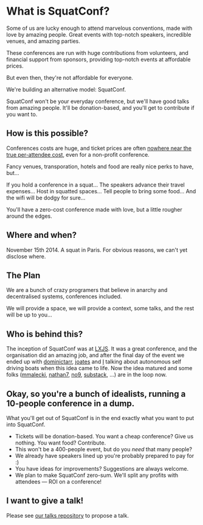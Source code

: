 # What is SquatConf?

Some of us are lucky enough to attend marvelous conventions, made with love by amazing people. Great events with top-notch speakers, incredible venues, and amazing parties.

These conferences are run with huge contributions from volunteers, and financial support from sponsors, providing top-notch events at affordable prices.

But even then, they're not affordable for everyone.

We're building an alternative model: SquatConf.

SquatConf won't be your everyday conference, but we'll have good talks from amazing people. It'll be donation-based, and you'll get to contribute if you want to.

## How is this possible?

Conferences costs are huge, and ticket prices are often [nowhere near the true per-attendee cost](http://2014.lxjs.org/about/), even for a non-profit conference.

Fancy venues, transporation, hotels and food are really nice perks to have, but…

If you hold a conference in a squat…
The speakers advance their travel expenses…
Host in squatted spaces…
Tell people to bring some food…
And the wifi will be dodgy for sure…

You'll have a zero-cost conference made with love, but a little rougher around the edges.

## Where and when?

November 15th 2014. A squat in Paris. For obvious reasons, we can't yet disclose where.

## The Plan

We are a bunch of crazy programers that believe in anarchy and decentralised systems, conferences included.

We will provide a space, we will provide a context, some talks, and the rest will be up to you…

## Who is behind this?

The inception of SquatConf was at [LXJS](http://2014.lxjs.org/). It was a great conference, and the organisation did an amazing job, and after the final day of the event we ended up with [dominictarr](https://github.com/dominictarr), [joates](https://github.com/joates) and [I](https://github.com/gorhgorh) talking about autonomous self driving boats when this idea came to life. Now the idea matured and some folks ([mmalecki](https://github.com/mmalecki), [nathan7](https://github.com/nathan7), [no9](https://github.com/no9), [substack](https://github.com/substack), ...) are in the loop now.

## Okay, so you're a bunch of idealists, running a 10-people conference in a dump.

What you'll get out of SquatConf is in the end exactly what you want to put into SquatConf.

- Tickets will be donation-based. You want a cheap conference? Give us nothing. You want food? Contribute.
- This won't be a 400-people event, but do you *need* that many people?
- We already have speakers lined up you're probably prepared to pay for :)
- You have ideas for improvements? Suggestions are always welcome.
- We plan to make SquatConf zero-sum. We'll split any profits with attendees — ROI on a conference!

## I want to give a talk!

Please see [our talks repository](https://github.com/squatconf/talks) to propose a talk.


